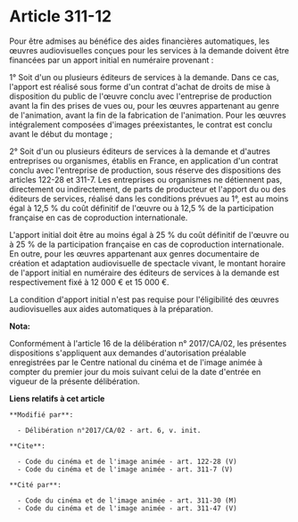 # Article 311-12

Pour être admises au bénéfice des aides financières automatiques, les œuvres audiovisuelles conçues pour les services à la
demande doivent être financées par un apport initial en numéraire provenant :

1° Soit d'un ou plusieurs éditeurs de services à la demande. Dans ce cas, l'apport est réalisé sous forme d'un contrat
d'achat de droits de mise à disposition du public de l'œuvre conclu avec l'entreprise de production avant la fin des prises
de vues ou, pour les œuvres appartenant au genre de l'animation, avant la fin de la fabrication de l'animation. Pour les
œuvres intégralement composées d'images préexistantes, le contrat est conclu avant le début du montage ;

2° Soit d'un ou plusieurs éditeurs de services à la demande et d'autres entreprises ou organismes, établis en France, en
application d'un contrat conclu avec l'entreprise de production, sous réserve des dispositions des articles 122-28 et 311-7.
Les entreprises ou organismes ne détiennent pas, directement ou indirectement, de parts de producteur et l'apport du ou des
éditeurs de services, réalisé dans les conditions prévues au 1°, est au moins égal à 12,5 % du coût définitif de l'œuvre ou à
12,5 % de la participation française en cas de coproduction internationale.

L'apport initial doit être au moins égal à 25 % du coût définitif de l'œuvre ou à 25 % de la participation française en cas
de coproduction internationale. En outre, pour les œuvres appartenant aux genres documentaire de création et adaptation
audiovisuelle de spectacle vivant, le montant horaire de l'apport initial en numéraire des éditeurs de services à la demande
est respectivement fixé à 12 000 € et 15 000 €.

La condition d'apport initial n'est pas requise pour l'éligibilité des œuvres audiovisuelles aux aides automatiques à la
préparation.

**Nota:**

Conformément à l'article 16 de la délibération n° 2017/CA/02, les présentes dispositions s'appliquent aux demandes
d'autorisation préalable enregistrées par le Centre national du cinéma et de l'image animée à compter du premier jour du mois
suivant celui de la date d'entrée en vigueur de la présente délibération.

**Liens relatifs à cet article**

	**Modifié par**:

	  - Délibération n°2017/CA/02 - art. 6, v. init.

	**Cite**:

	  - Code du cinéma et de l'image animée - art. 122-28 (V)
	  - Code du cinéma et de l'image animée - art. 311-7 (V)

	**Cité par**:

	  - Code du cinéma et de l'image animée - art. 311-30 (M)
	  - Code du cinéma et de l'image animée - art. 311-47 (V)
